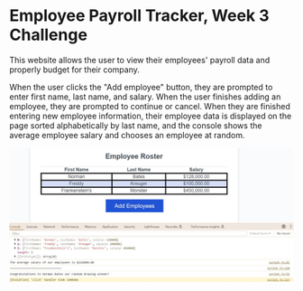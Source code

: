 # Employee Payroll Tracker, Week 3 Challenge

This website allows the user to view their employees' payroll data and properly budget for their company.

When the user clicks the "Add employee" button, they are prompted to enter first name, last name, and salary. When the user finishes adding an employee, they are prompted to continue or cancel. When they are finished entering new employee information, their employee data is displayed on the page sorted alphabetically by last name, and the console shows the average employee salary and chooses an employee at random. 

![Screenshot Employee Payroll Tracker](screenshot_employee_payroll.JPG)